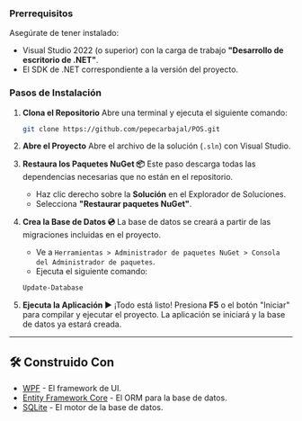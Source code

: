 
### Prerrequisitos

Asegúrate de tener instalado:
* Visual Studio 2022 (o superior) con la carga de trabajo **"Desarrollo de escritorio de .NET"**.
* El SDK de .NET correspondiente a la versión del proyecto.

### Pasos de Instalación

1.  **Clona el Repositorio**
    Abre una terminal y ejecuta el siguiente comando:
    ```bash
    git clone https://github.com/pepecarbajal/POS.git
    ```

2.  **Abre el Proyecto**
    Abre el archivo de la solución (`.sln`) con Visual Studio.

3.  **Restaura los Paquetes NuGet 📦**
    Este paso descarga todas las dependencias necesarias que no están en el repositorio.
    * Haz clic derecho sobre la **Solución** en el Explorador de Soluciones.
    * Selecciona **"Restaurar paquetes NuGet"**.

4.  **Crea la Base de Datos 💿**
    La base de datos se creará a partir de las migraciones incluidas en el proyecto.
    * Ve a `Herramientas > Administrador de paquetes NuGet > Consola del Administrador de paquetes`.
    * Ejecuta el siguiente comando:
    ```powershell
    Update-Database
    ```

5.  **Ejecuta la Aplicación ▶️**
    ¡Todo está listo! Presiona **F5** o el botón "Iniciar" para compilar y ejecutar el proyecto. La aplicación se iniciará y la base de datos ya estará creada.

---

## 🛠️ Construido Con

* [WPF](https://docs.microsoft.com/en-us/dotnet/desktop/wpf/) - El framework de UI.
* [Entity Framework Core](https://docs.microsoft.com/en-us/ef/core/) - El ORM para la base de datos.
* [SQLite](https://www.sqlite.org/) - El motor de la base de datos.